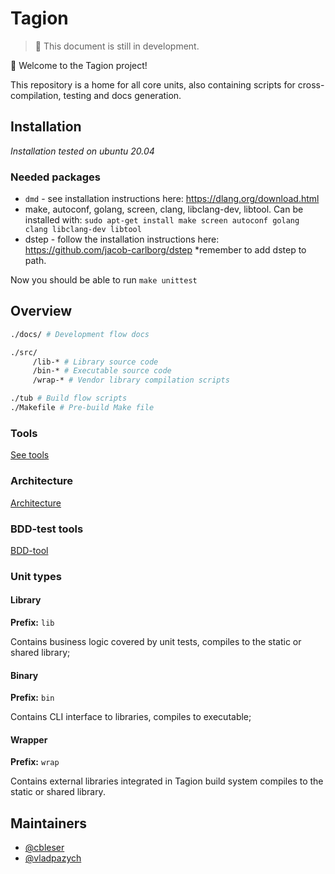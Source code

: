 # Tagion

> 🚧 This document is still in development.

👋 Welcome to the Tagion project! 

This repository is a home for all core units, also containing scripts for cross-compilation, testing and docs generation.


## Installation
*Installation tested on ubuntu 20.04*
### Needed packages

* ```dmd``` - see installation instructions here: https://dlang.org/download.html
* make, autoconf, golang, screen, clang, libclang-dev, libtool. Can be installed with: ```sudo apt-get install make screen autoconf golang clang libclang-dev libtool```
* dstep - follow the installation instructions here: https://github.com/jacob-carlborg/dstep *remember to add dstep to path.

Now you should be able to run ```make unittest```


## Overview

```bash
./docs/ # Development flow docs

./src/
     /lib-* # Library source code
     /bin-* # Executable source code
     /wrap-* # Vendor library compilation scripts

./tub # Build flow scripts
./Makefile # Pre-build Make file
```
### Tools 
[See tools](src/bin-tools/tagion/tools/README.md)

### Architecture
[Architecture](documents/architecture/Network_Architecture.md)

### BDD-test tools
[BDD-tool](src/bin-behaviour/tagion/tools/README.md)


### Unit types

#### Library
**Prefix:** `lib`

Contains business logic covered by unit tests, compiles to the static or shared library;

#### Binary
**Prefix:** `bin`

Contains CLI interface to libraries, compiles to executable;

#### Wrapper
**Prefix:** `wrap`

Contains external libraries integrated in Tagion build system compiles to the static or shared library.

## Maintainers

- [@cbleser](https://github.com/cbleser)
- [@vladpazych](https://github.com/vladpazych)
